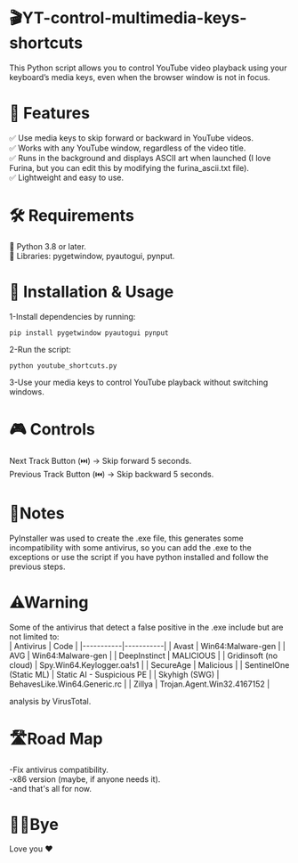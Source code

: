 # 🎬YT-control-multimedia-keys-shortcuts
This Python script allows you to control YouTube video playback using your keyboard’s media keys, even when the browser window is not in focus.

# 🚀 Features
✅ Use media keys to skip forward or backward in YouTube videos.<br>
✅ Works with any YouTube window, regardless of the video title.<br>
✅ Runs in the background and displays ASCII art when launched (I love Furina, but you can edit this by modifying the furina_ascii.txt file).<br>
✅ Lightweight and easy to use.<br>

# 🛠 Requirements
🔹 Python 3.8 or later.<br>
🔹 Libraries: pygetwindow, pyautogui, pynput.<br>

# 📌 Installation & Usage
1-Install dependencies by running:<br>
```
pip install pygetwindow pyautogui pynput
```
2-Run the script:<br>

```
python youtube_shortcuts.py
```
3-Use your media keys to control YouTube playback without switching windows.<br>
# 🎮 Controls<br>
Next Track Button (⏭️) → Skip forward 5 seconds.<br>
Previous Track Button (⏮️) → Skip backward 5 seconds.<br>
# 📝Notes<br>
PyInstaller was used to create the .exe file, this generates some incompatibility with some antivirus, so you can add the .exe to the exceptions or use the script if you have python installed and follow the previous steps.
# ⚠Warning<br>
Some of the antivirus that detect a false positive in the .exe include but are not limited to:  
| Antivirus | Code |
|-----------|-----------|
| Avast    | Win64:Malware-gen    |
| AVG    | Win64:Malware-gen    |
| DeepInstinct    | MALICIOUS    |
| Gridinsoft (no cloud)    | Spy.Win64.Keylogger.oa!s1    |
| SecureAge    | Malicious    |
| SentinelOne (Static ML)    | Static AI - Suspicious PE    |
| Skyhigh (SWG)    | BehavesLike.Win64.Generic.rc    |
| Zillya    | Trojan.Agent.Win32.4167152    |

analysis by VirusTotal.  
# 🛣Road Map
-Fix antivirus compatibility.  
-x86 version (maybe, if anyone needs it).  
-and that's all for now.  
# 👋🏻Bye
Love you ♥
